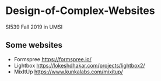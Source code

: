 # Design-of-Complex-Websites
SI539 Fall 2019 in UMSI

## Some websites  
* Formspree https://formspree.io/
* Lightbox https://lokeshdhakar.com/projects/lightbox2/  
* MixItUp https://www.kunkalabs.com/mixitup/
